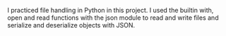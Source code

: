 I practiced file handling in Python in this project. I used the builtin with, open and read functions with the json module to read and write files and serialize and deserialize objects with JSON.
